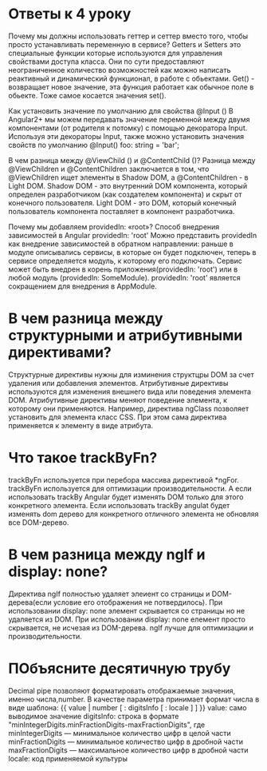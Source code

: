 # Ответы к 4 уроку

Почему мы должны использовать геттер и сеттер вместо того, чтобы просто устанавливать переменную в сервисе? Getters и Setters это специальные функции которые используются для управления свойствами доступа класса. Они по сути предоставляют неограниченное количество возможностей как можно написать реактивный и динамический функционал, в работе с обьектами. Get() - возвращает новое значение, эта функция работает как обычное поле в обьекте. Тоже самое косается значения set().

Как установить значение по умолчанию для свойства @Input () В Angular2+ мы можем передавать значение переменной между двумя компонентами (от родителя к потомку) с помощью декоратора Input. Используя эти декораторы Input, также можно установить значения свойств по умолчанию @Input() foo: string = 'bar';

В чем разница между @ViewChild () и @ContentChild ()? Разница между @ViewChildren и @ContentChildren заключается в том, что @ViewChildren ищет элементы в Shadow DOM, а @ContentChildren - в Light DOM. Shadow DOM - это внутренний DOM компонента, который определен разработчиком (как создателем компонента) и скрыт от конечного пользователя. Light DOM - это DOM, который конечный пользователь компонента поставляет в компонент разработчика.

Почему мы добавляем providedIn: «root»? Cпособ внедрения зависимостей в Angular providedIn: 'root' Можно представить providedIn как внедрение зависимостей в обратном направлении: раньше в модуле описывались сервисы, в которые он будет подключен, теперь в сервисе определяется модуль, к которому его подключать. Сервис может быть внедрен в корень приложения(providedIn: 'root') или в любой модуль (providedIn: SomeModule). providedIn: 'root' является сокращением для внедрения в AppModule.


# В чем разница между структурными и атрибутивными директивами?

Структурные директивы нужны для изминения структцры DOM за счет удаления или добавления элементов.
Атрибутивные директивы используются для изменения внешнего вида или поведения элемента DOM.
Атрибутивные директивы меняют поведение элемента, к которому они применяются. Например, директива ngClass позволяет установить для элемента класс CSS. При этом сама директива применяется к элементу в виде атрибута.

# Что такое trackByFn?

trackByFn используется при перебора массива директивой *ngFor. trackByFn используется для оптимизации производительности. А если использовать trackBy Angular будет изменять DOM только для этого конкретного элемента. Если использовать trackBy angulat будет изменять dom дерево для конкретного отличного элемента не обновляя все DOM-дерево.

# В чем разница между ngIf и display: none?

Директива ngIf полностью удаляет элеиент со страницы и DOM-дерева(если условие его отображения не потвердилось). При использовании display: none элемент скрывается со страницы но не удаляется из DOM. При использовании display: none елемент просто скрывается, не исчезая из DOM-дерева. ngIf лучше для оптимизации и производительности.

# ПОбъясните десятичную трубу

Decimal pipe позволяют форматировать отображаемые значения, именно числа,number. В качестве параметра принимает формат числа в виде шаблона: {{ value | number [ : digitsInfo [ : locale ] ] }} value: само выводимое значение digitsInfo: строка в формате "minIntegerDigits.minFractionDigits-maxFractionDigits", где minIntegerDigits — минимальное количество цифр в целой части minFractionDigits — минимальное количество цифр в дробной части maxFractionDigits — максимальное количество цифр в дробной части locale: код применяемой культуры
